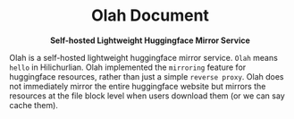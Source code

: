 <h1 align="center">Olah Document</h1>

<p align="center">
<b>Self-hosted Lightweight Huggingface Mirror Service</b>

Olah is a self-hosted lightweight huggingface mirror service. `Olah` means `hello` in Hilichurlian.
Olah implemented the `mirroring` feature for huggingface resources, rather than just a simple `reverse proxy`.
Olah does not immediately mirror the entire huggingface website but mirrors the resources at the file block level when users download them (or we can say cache them).
